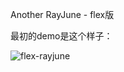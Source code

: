 Another RayJune - flex版


最初的demo是这个样子：

![flex-rayjune](http://ww4.sinaimg.cn/large/006HJ39wgy1feote1y4g2j307o0dt0tn.jpg)
